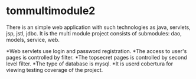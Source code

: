 # tommultimodule2
There is an simple web application with such technologies as java, servlets, jsp, jstl, jdbc.
It is the multi module project consists of submodules: dao, models, service, web.

*Web servlets use login and password registration.
*The access to user's pages is controlled by filter.
*The topsecret pages is controlled by second level filter.
*The type of database is mysql.
*It is userd cobertura for viewing testing coverage of the project.

